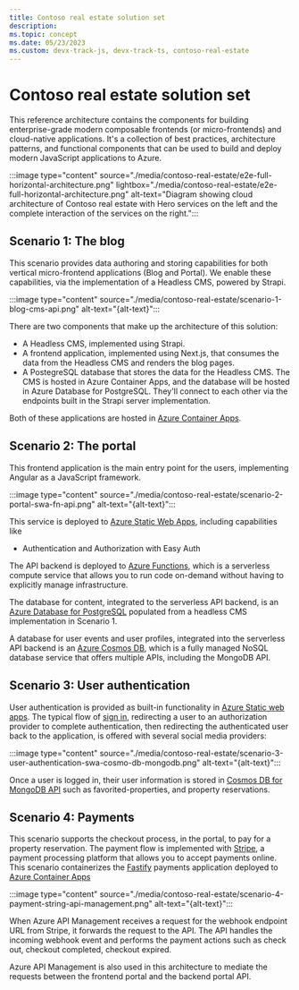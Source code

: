 ```yaml
---
title: Contoso real estate solution set
description: 
ms.topic: concept
ms.date: 05/23/2023
ms.custom: devx-track-js, devx-track-ts, contoso-real-estate
---
```


# Contoso real estate solution set

This reference architecture contains the components for building enterprise-grade modern composable frontends (or micro-frontends) and cloud-native applications. It's a collection of best practices, architecture patterns, and functional components that can be used to build and deploy modern JavaScript applications to Azure.


:::image type="content" source="./media/contoso-real-estate/e2e-full-horizontal-architecture.png" lightbox="./media/contoso-real-estate/e2e-full-horizontal-architecture.png" alt-text="Diagram showing cloud architecture of Contoso real estate with Hero services on the left and the complete interaction of the services on the right.":::

## Scenario 1: The blog

This scenario provides data authoring and storing capabilities for both vertical micro-frontend applications (Blog and Portal). We enable these capabilities, via the implementation of a Headless CMS, powered by Strapi. 

:::image type="content" source="./media/contoso-real-estate/scenario-1-blog-cms-api.png" alt-text="{alt-text}":::

There are two components that make up the architecture of this solution:

- A Headless CMS, implemented using Strapi.
- A frontend application, implemented using Next.js, that consumes the data from the Headless CMS and renders the blog pages.
- A PostegreSQL database that stores the data for the Headless CMS. The CMS is hosted in Azure Container Apps, and the database will be hosted in Azure Database for PostgreSQL. They'll connect to each other via the endpoints built in the Strapi server implementation.

Both of these applications are hosted in [Azure Container Apps](https://learn.microsoft.com/azure/container-apps/overview).


## Scenario 2: The portal

This frontend application is the main entry point for the users, implementing Angular as a JavaScript framework. 

:::image type="content" source="./media/contoso-real-estate/scenario-2-portal-swa-fn-api.png" alt-text="{alt-text}":::

This service is deployed to [Azure Static Web Apps](https://azure.microsoft.com/es-es/products/app-service/static/#features), including capabilities like 
  - Authentication and Authorization with Easy Auth

The API backend is deployed to [Azure Functions](https://azure.microsoft.com/services/functions/), which is a serverless compute service that allows you to run code on-demand without having to explicitly manage infrastructure.

The database for content, integrated to the serverless API backend, is an [Azure Database for PostgreSQL](https://azure.microsoft.com/services/postgresql/) populated from a headless CMS implementation in Scenario 1.

A database for user events and user profiles, integrated into the serverless API backend is an [Azure Cosmos DB](https://azure.microsoft.com/services/cosmos-db/), which is a fully managed NoSQL database service that offers multiple APIs, including the MongoDB API. 

## Scenario 3: User authentication

User authentication is provided as built-in functionality in [Azure Static web apps](/azure/static-web-apps/). The typical flow of [sign in](/azure/static-web-apps/authentication-authorization), redirecting a user to an authorization provider to complete authentication, then redirecting the authenticated user back to the application, is offered with several social media providers:

:::image type="content" source="./media/contoso-real-estate/scenario-3-user-authentication-swa-cosmo-db-mongodb.png" alt-text="{alt-text}":::

Once a user is logged in, their user information is stored in [Cosmos DB for MongoDB API](/azure/cosmos-db/mongodb/choose-model) such as favorited-properties, and property reservations. 

## Scenario 4: Payments

This scenario supports the checkout process, in the portal, to pay for a property reservation. The payment flow is implemented with [Stripe](https://stripe.com/), a payment processing platform that allows you to accept payments online.
This scenario containerizes the [Fastify](https://fastify.dev/) payments application deployed to [Azure Container Apps](https://learn.microsoft.com/azure/container-apps/overview)

:::image type="content" source="./media/contoso-real-estate/scenario-4-payment-string-api-management.png" alt-text="{alt-text}":::

When Azure API Management receives a request for the webhook endpoint URL from Stripe, it forwards the request to the API. The API handles the incoming webhook event and performs the payment actions such as check out, checkout completed, checkout expired. 

Azure API Management is also used in this architecture to mediate the requests between the frontend portal and the backend portal API.
